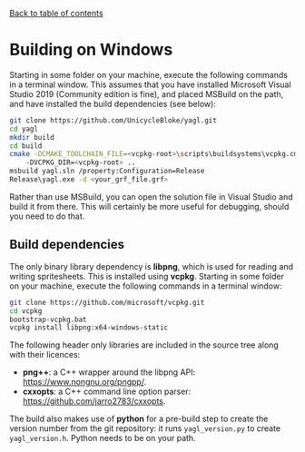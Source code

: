 [Back to table of contents](index.md)

# Building on Windows  

Starting in some folder on your machine, execute the following commands in a terminal window. This assumes that you have installed Microsoft Visual Studio 2019 (Community edition is fine), and placed MSBuild on the path, and have installed the build dependencies (see below):

```bash
git clone https://github.com/UnicycleBloke/yagl.git
cd yagl
mkdir build
cd build
cmake -DCMAKE_TOOLCHAIN_FILE=<vcpkg-root>\scripts\buildsystems\vcpkg.cmake
    -DVCPKG_DIR=<vcpkg-root> ..
msbuild yagl.sln /property:Configuration=Release
Release\yagl.exe -d <your_grf_file.grf> 
```

Rather than use MSBuild, you can open the solution file in Visual Studio and build it from there. This will certainly be more useful for debugging, should you need to do that.

## Build dependencies

The only binary library dependency is **libpng**, which is used for reading and writing spritesheets. This is installed using **vcpkg**. Starting in some folder on your machine, execute the following commands in a terminal window:

```bash
git clone https://github.com/microsoft/vcpkg.git
cd vcpkg
bootstrap-vcpkg.bat
vcpkg install libpng:x64-windows-static
```

The following header only libraries are included in the source tree along with their licences:
- **png++**: a C++ wrapper around the libpng API: https://www.nongnu.org/pngpp/.
- **cxxopts**: a C++ command line option parser: https://github.com/jarro2783/cxxopts.

The build also makes use of **python** for a pre-build step to create the version number from the git repository: it runs `yagl_version.py` to create `yagl_version.h`. Python needs to be on your path. 

